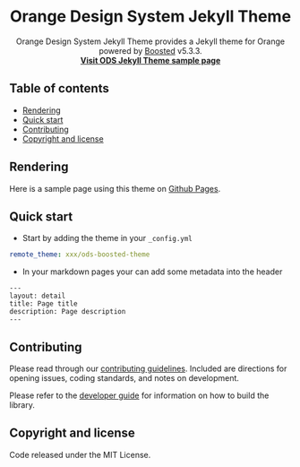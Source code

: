 <h1 align="center">Orange Design System Jekyll Theme</h1>

<p align="center">
  Orange Design System Jekyll Theme provides a Jekyll theme for Orange powered by <a href="https://boosted.orange.com">Boosted</a> v5.3.3.
  <br>
  <a href="https://orange-opensource.github.io/ods-jekyll-theme/sample"><strong>Visit ODS Jekyll Theme sample page</strong></a>
</p>

## Table of contents

- [Rendering](#rendering)
- [Quick start](#quick-start)
- [Contributing](#contributing)
- [Copyright and license](#copyright-and-license)

## Rendering

Here is a sample page using this theme on [Github Pages](https://orange-opensource.github.io/ods-jekyll-theme/sample).

## Quick start

- Start by adding the theme in your `_config.yml`

``` yml
remote_theme: xxx/ods-boosted-theme
```

- In your markdown pages your can add some metadata into the header

```
---
layout: detail
title: Page title
description: Page description
---
```

## Contributing

Please read through our [contributing guidelines](https://github.com/Orange-OpenSource/ods-jekyll-theme/blob/main/CONTRIBUTING.md). Included are directions for opening issues, coding standards, and notes on development.

Please refer to the [developer guide](https://github.com/Orange-OpenSource/ods-jekyll-theme/blob/main/DEVELOP.md) for information on how to build the library.

## Copyright and license

Code released under the MIT License.
